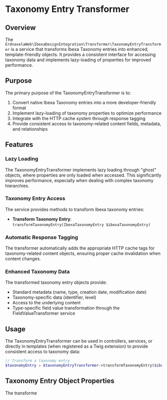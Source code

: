 # Taxonomy Entry Transformer

## Overview

The `ErdnaxelaWeb\IbexaDesignIntegration\Transformer\TaxonomyEntryTransformer` is a service that transforms Ibexa Taxonomy entries into enhanced, template-friendly objects. 
It provides a consistent interface for accessing taxonomy data and implements lazy-loading of properties for improved performance.

## Purpose

The primary purpose of the TaxonomyEntryTransformer is to:

1. Convert native Ibexa Taxonomy entries into a more developer-friendly format
2. Implement lazy-loading of taxonomy properties to optimize performance
3. Integrate with the HTTP cache system through response tagging
4. Provide consistent access to taxonomy-related content fields, metadata, and relationships

## Features

### Lazy Loading

The TaxonomyEntryTransformer implements lazy loading through "ghost" objects, where properties are only loaded when accessed. This significantly improves performance, especially when dealing with complex taxonomy hierarchies.

### Taxonomy Entry Access

The service provides methods to transform Ibexa taxonomy entries:

- **Transform Taxonomy Entry**: `transformTaxonomyEntry(IbexaTaxonomyEntry $ibexaTaxonomyEntry)`

### Automatic Response Tagging

The transformer automatically adds the appropriate HTTP cache tags for taxonomy-related content objects, ensuring proper cache invalidation when content changes.

### Enhanced Taxonomy Data

The transformed taxonomy entry objects provide:

- Standard metadata (name, type, creation date, modification date)
- Taxonomy-specific data (identifier, level)
- Access to the underlying content
- Type-specific field value transformation through the FieldValueTransformer service

## Usage

The TaxonomyEntryTransformer can be used in controllers, services, or directly in templates (when registered as a Twig extension) to provide consistent access to taxonomy data:

```php
// Transform a taxonomy entry
$taxonomyEntry = $taxonomyEntryTransformer->transformTaxonomyEntry($ibexaTaxonomyEntry);
```

## Taxonomy Entry Object Properties

The transforme
